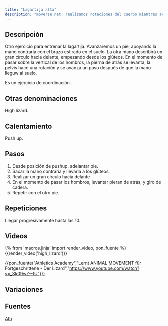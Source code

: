 ```yaml
---
title: "Lagartija alta"
description: "moverse.net: realizamos rotaciones del cuerpo mientras avanzamos."
---
```


## Descripción

Otro ejercicio para entrenar la lagartija. Avanzaremos un pie, apoyando la mano contraria con el brazo estirado en el suelo. La otra mano describirá un gran círculo hacia delante, empezando desde los glúteos. En el momento de pasar sobre la vertical de los hombros, la pierna de atrás se levanta, la pelvis hace una rotación y se avanza un paso después de que la mano lleguw al suelo.

Es un ejercicio de coordinación.

## Otras denominaciones

High lizard.

## Calentamiento

Push up.

## Pasos

1. Desde posición de pushup, adelantar pie.
2. Sacar la mano contraria y llevarla a los glúteos.
3. Realizar un gran circulo hacia delante
4. En el momento de pasar los hombros, levantar pieran de atrás, y giro de cadera.
5. Repetir con el otro pie.

## Repeticiones

Llegar progresivamente hasta las 10.

## Videos

{% from 'macros.jinja' import render_video, pon_fuente %}
{{render_video('high_lizard')}}

{{pon_fuente("Athletics Academy","Lernt ANIMAL MOVEMENT für Fortgeschrittene - Der Lizard","https://www.youtube.com/watch?v=_Sk09wZ--tU")}}

## Variaciones

## Fuentes

[Ath](/varios/fuentes/#ath)